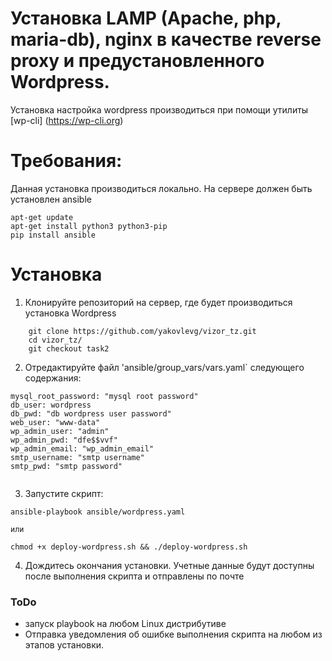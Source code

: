 # Установка LAMP (Apache, php, maria-db), nginx в качестве reverse proxy и предустановленного Wordpress.
Установка настройка wordpress производиться при помощи утилиты [wp-cli] (https://wp-cli.org)

# Требования:
  Данная установка производиться локально. На сервере должен быть установлен ansible
  ```
  apt-get update
  apt-get install python3 python3-pip
  pip install ansible

  ```

# Установка

1. Клонируйте репозиторий на сервер, где будет производиться установка Wordpress
```
    git clone https://github.com/yakovlevg/vizor_tz.git
    cd vizor_tz/
    git checkout task2

```

2. Отредактируйте файл 'ansible/group_vars/vars.yaml`  следующего содержания:

```
mysql_root_password: "mysql root password"
db_user: wordpress
db_pwd: "db wordpress user password"
web_user: "www-data"
wp_admin_user: "admin"
wp_admin_pwd: "dfe$$vvf"
wp_admin_email: "wp_admin_email"
smtp_username: "smtp username"
smtp_pwd: "smtp password"


```
3. Запустите скрипт:

```
ansible-playbook ansible/wordpress.yaml

или

chmod +x deploy-wordpress.sh && ./deploy-wordpress.sh

```
4. Дождитесь окончания установки. Учетные данные будут доступны после выполнения скрипта и отправлены по почте



### ToDo
 - запуск playbook на любом Linux дистрибутиве
 - Отправка уведомления об ошибке выполнения скрипта на любом из этапов установки.


